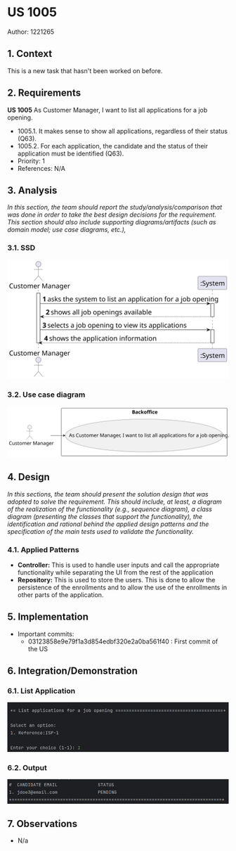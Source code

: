 # US 1005

Author: 1221265

## 1. Context

This is a new task that hasn't been worked on before.

## 2. Requirements

**US 1005** As Customer Manager, I want to list all applications for a job opening.

- 1005.1. It makes sense to show all applications, regardless of their status (Q63).
- 1005.2. For each application, the candidate and the status of their application must be identified (Q63).
- Priority: 1
- References: N/A

## 3. Analysis

_In this section, the team should report the study/analysis/comparison that was done in order to take the best design decisions for the requirement.
This section should also include supporting diagrams/artifacts (such as domain model; use case diagrams, etc.),_

### 3.1. SSD

![ssd](out/US1005_SSD.svg "SSD")

### 3.2. Use case diagram

![use case diagram](out/US1005_UCD.svg "Use case diagram")


## 4. Design

_In this sections, the team should present the solution design that was adopted to solve the requirement.
This should include, at least, a diagram of the realization of the functionality (e.g., sequence diagram),
a class diagram (presenting the classes that support the functionality),
the identification and rational behind the applied design patterns and the specification of the main tests used to validate the functionality._

### 4.1. Applied Patterns
- **Controller:** This is used to handle user inputs and call the appropriate functionality while separating the UI from the rest of the application
- **Repository:** This is used to store the users. This is done to allow the persistence of the enrollments and to allow the use of the enrollments in other parts of the application.

## 5. Implementation

- Important commits:
    - 03123858e9e79f1a3d854edbf320e2a0ba561f40 : First commit of the US

## 6. Integration/Demonstration

### 6.1. List Application

![list_application](out/list_application.png)


### 6.2. Output

![output](out/output.png)

## 7. Observations

- N/a
